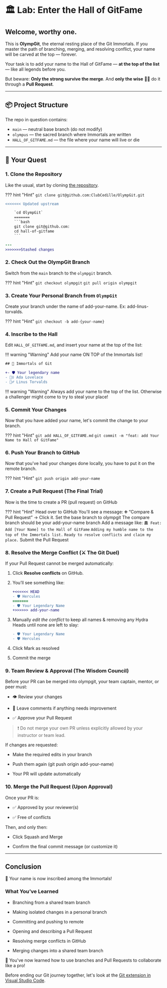 # 🏛️ Lab: Enter the Hall of GitFame

## **Welcome, worthy one.**

This is **OlympGit**, the eternal resting place of the Git Immortals. If you
master the path of branching, merging, and resolving conflict, your name will be
carved at the top — forever.

Your task is to add your name to the Hall of GitFame — **at the top of the
list** — like all legends before you.

But beware: **Only the strong survive the merge**. And **only the wise** 🧙‍♂️ do
it through a **Pull Request**.

---

## 📦 Project Structure

The repo in question contains:

- `main` — neutral base branch (do not modify)
- `olympus` — the sacred branch where Immortals are written
- `HALL_OF_GITFAME.md` — the file where your name will live or die

---

## 🧭 Your Quest

### 1. Clone the Repository

Like the usual, start by cloning
[the repository](https://github.com/ClubCedille/OlympGit).

??? hint "Hint"
    `git clone git@github.com:ClubCedille/OlympGit.git`

```diff
<<<<<<< Updated upstream

    `cd OlympGit`
    =======
    ```bash
    git clone git@github.com:
    cd hall-of-gitfame
    ```

---
>>>>>>>Stashed changes
```

### 2. Check Out the OlympGit Branch

Switch from the `main` branch to the `olympgit` branch.

??? hint "Hint"
    `git checkout olympgit`
    `git pull origin olympgit`

### 3. Create Your Personal Branch from `OlympGit`

Create your branch under the name of add-your-name. Ex: add-linus-torvalds.

??? hint "Hint"
    `git checkout -b add-{your-name}`

### 4. Inscribe to the Hall

Edit `HALL_OF_GITFAME.md`, and insert your name at the top of the list:

!!! warning "Warning"
    Add your name ON TOP of the Immortals list!

``` diff
## 🧙 Immortals of Git

+- 🛡️ Your legendary name
- 🧝‍♀️ Ada Lovelace
- 🧙‍♂️ Linus Torvalds
```

!!! warning "Warning"
    Always add your name to the top of the list. Otherwise a challenger
    might come to try to steal your place!

### 5. Commit Your Changes

Now that you have added your name, let's commit the change to your branch.

??? hint "Hint"
    `git add HALL_OF_GITFAME.md`
    `git commit -m "feat: add Your Name to Hall of GitFame"`

### 6. Push Your Branch to GitHub

Now that you've had your changes done locally, you have to put it on the remote
branch.

??? hint "Hint"
    `git push origin add-your-name`

### 7. Create a Pull Request (The Final Trial)

Now is the time to create a PR (pull request) on GitHub

??? hint "Hint"
    Head over to GitHub
    You'll see a message: ➕ “Compare & Pull Request” → Click it.
    Set the base branch to olympgit
    The compare branch should be your add-your-name branch
    Add a message like:
      `🏛️ Feat: Add [Your Name] to the Hall of GitFame`
      `Adding my humble name to the top of the Immortals list.`
      `Ready to resolve conflicts and claim my place.`
    Submit the Pull Request

### 8. Resolve the Merge Conflict (⚔️ The Git Duel)

  If your Pull Request cannot be merged automatically:

1. Click **Resolve conflicts** on GitHub.
2. You’ll see something like:

    ```diff
    +<<<<<< HEAD
    - 🛡️ Hercules
    =======
    - 🛡️ Your Legendary Name
    +>>>>>> add-your-name
    ```

3. Manually _edit the conflict_ to keep all names & removing any Hydra Heads until
none are left to slay:

    ```diff
    - 🛡️ Your Legendary Name
    - 🛡️ Hercules
    ```

4. Click Mark as resolved
5. Commit the merge

### 9. Team Review & Approval (The Wisdom Council)

Before your PR can be merged into olympgit, your team captain, mentor, or peer
must:

- 👁️ Review your changes

- 💬 Leave comments if anything needs improvement

- ✅ Approve your Pull Request

> ❗ Do not merge your own PR unless explicitly allowed by your instructor or
> team lead.

If changes are requested:

- Make the required edits in your branch

- Push them again (git push origin add-your-name)

- Your PR will update automatically

### 10. Merge the Pull Request (Upon Approval)

Once your PR is:

- ✅ Approved by your reviewer(s)

- ✅ Free of conflicts

Then, and only then:

- Click Squash and Merge

- Confirm the final commit message (or customize it)

---

## Conclusion

🎉 Your name is now inscribed among the Immortals!

### What You’ve Learned

- Branching from a shared team branch

- Making isolated changes in a personal branch

- Committing and pushing to remote

- Opening and describing a Pull Request

- Resolving merge conflicts in GitHub

- Merging changes into a shared team branch

🎉 You've now learned how to use branches and Pull Requests to collaborate like
a pro!

Before ending our Git journey together, let's look at the
[Git extension in Visual Studio Code](./git_as_extension.md).
